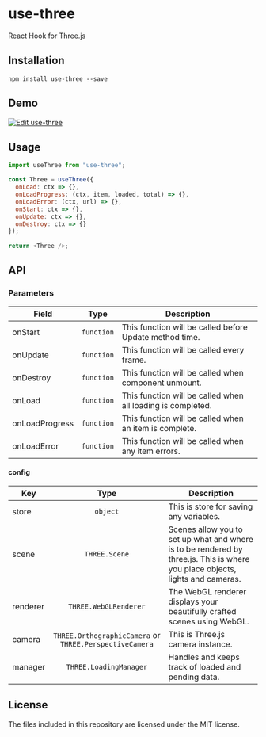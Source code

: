 # use-three

React Hook for Three.js

## Installation

```
npm install use-three --save
```

## Demo

[![Edit use-three](https://codesandbox.io/static/img/play-codesandbox.svg)](https://codesandbox.io/s/use-three-duck-demo-u77us)

## Usage

```javascript
import useThree from "use-three";

const Three = useThree({
  onLoad: ctx => {},
  onLoadProgress: (ctx, item, loaded, total) => {},
  onLoadError: (ctx, url) => {},
  onStart: ctx => {},
  onUpdate: ctx => {},
  onDestroy: ctx => {}
});
 
return <Three />;
```

## API

### Parameters

| Field          |    Type    | Description                                                 |
| -------------- | :--------: | ----------------------------------------------------------- |
| onStart        | `function` | This function will be called before Update method time.     |
| onUpdate       | `function` | This function will be called every frame.                   |
| onDestroy      | `function` | This function will be called when component unmount.        |
| onLoad         | `function` | This function will be called when all loading is completed. |
| onLoadProgress | `function` | This function will be called when an item is complete.      |
| onLoadError    | `function` | This function will be called when any item errors.          |

#### config

| Key      |                          Type                           | Description                                                                                                                   |
| -------- | :-----------------------------------------------------: | ----------------------------------------------------------------------------------------------------------------------------- |
| store    |                        `object`                         | This is store for saving any variables.                                                                                       |
| scene    |                      `THREE.Scene`                      | Scenes allow you to set up what and where is to be rendered by three.js. This is where you place objects, lights and cameras. |
| renderer |                  `THREE.WebGLRenderer`                  | The WebGL renderer displays your beautifully crafted scenes using WebGL.                                                      |
| camera   | `THREE.OrthographicCamera` or `THREE.PerspectiveCamera` | This is Three.js camera instance.                                                                                             |
| manager  |                 `THREE.LoadingManager`                  | Handles and keeps track of loaded and pending data.                                                                           |

## License

The files included in this repository are licensed under the MIT license.
